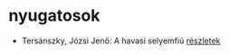 # nyugatosok

- Tersánszky, Józsi Jenő: A havasi selyemfiú [részletek](_details/%7Bopf.creator%7D.md#id_611)